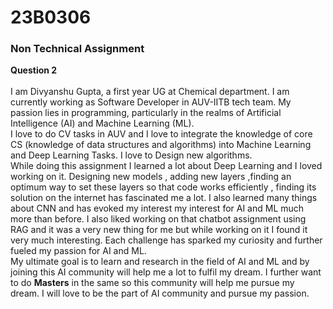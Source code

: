 # 23B0306 #
### Non Technical Assignment ###
**Question 2**<br><br>
I am Divyanshu Gupta, a first year UG at Chemical department. I am currently working as Software Developer in AUV-IITB tech team. My passion lies in programming, particularly in the realms of Artificial Intelligence (AI) and Machine Learning (ML).<br> 
I love to do CV tasks in AUV and I love to integrate the knowledge of core CS (knowledge of data structures and algorithms) into Machine Learning and Deep Learning Tasks. I love to Design new algorithms. <br>
While doing this assignment I learned a lot about Deep Learning and I loved working on it. Designing new models , adding new layers ,finding an optimum way to set these layers so that code works efficiently , finding its solution on the internet has fascinated me a lot. I also learned many things about CNN and has evoked my interest my interest for AI and ML much more than before. I also liked working on that chatbot assignment using RAG and it was a very new thing for me but while working on it I found it very much interesting. Each challenge has sparked my curiosity and further fueled my passion for AI and ML.<br>
My ultimate goal is to learn and research in the field of AI and ML and by joining this AI community will help me a lot to fulfil my dream. I further want to do __Masters__ in the same so this community will help me pursue my dream. I will love to be the part of AI community and pursue my passion.